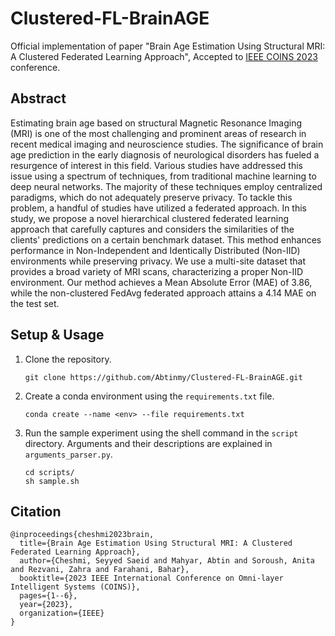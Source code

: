 # Clustered-FL-BrainAGE
Official implementation of paper "Brain Age Estimation Using Structural MRI: A Clustered Federated Learning Approach", Accepted to [IEEE COINS 2023](https://coinsconf.com/) conference.

## Abstract
Estimating brain age based on structural Magnetic Resonance Imaging (MRI) is one of the most challenging and prominent areas of research in recent medical imaging and neuroscience studies. The significance of brain age prediction in the early diagnosis of neurological disorders has fueled a resurgence of interest in this field. Various studies have addressed this issue using a spectrum of techniques, from traditional machine learning to deep neural networks. The majority of these techniques employ centralized paradigms, which do not adequately preserve privacy. To tackle this problem, a handful of studies have utilized a federated approach. In this study, we propose a novel hierarchical clustered federated learning approach that carefully captures and considers the similarities of the clients' predictions on a certain benchmark dataset. This method enhances performance in Non-Independent and Identically Distributed (Non-IID) environments while preserving privacy. We use a multi-site dataset that provides a broad variety of MRI scans, characterizing a proper Non-IID environment. Our method achieves a Mean Absolute Error (MAE) of 3.86, while the non-clustered FedAvg federated approach attains a 4.14 MAE on the test set.

## Setup & Usage
1. Clone the repository.
   ```
   git clone https://github.com/Abtinmy/Clustered-FL-BrainAGE.git
   ```
2. Create a conda environment using the `requirements.txt` file.
   ```
   conda create --name <env> --file requirements.txt
   ```
3. Run the sample experiment using the shell command in the `script` directory. Arguments and their descriptions are explained in `arguments_parser.py`.
   ```
   cd scripts/
   sh sample.sh
   ```
## Citation
```
@inproceedings{cheshmi2023brain,
  title={Brain Age Estimation Using Structural MRI: A Clustered Federated Learning Approach},
  author={Cheshmi, Seyyed Saeid and Mahyar, Abtin and Soroush, Anita and Rezvani, Zahra and Farahani, Bahar},
  booktitle={2023 IEEE International Conference on Omni-layer Intelligent Systems (COINS)},
  pages={1--6},
  year={2023},
  organization={IEEE}
}
```

